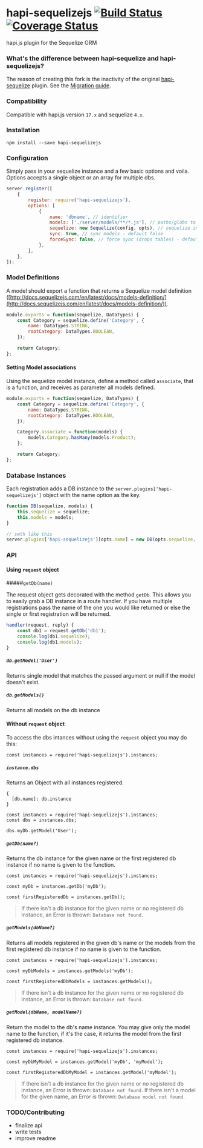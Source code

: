 # hapi-sequelizejs [![Build Status](https://travis-ci.org/valtlfelipe/hapi-sequelizejs.svg?branch=master)](https://travis-ci.org/valtlfelipe/hapi-sequelizejs) [![Coverage Status](https://coveralls.io/repos/github/valtlfelipe/hapi-sequelizejs/badge.svg?branch=master)](https://coveralls.io/github/valtlfelipe/hapi-sequelizejs?branch=master)

hapi.js plugin for the Sequelize ORM

### What's the difference between hapi-sequelize and hapi-sequelizejs?

The reason of creating this fork is the inactivity of the original [hapi-sequelize](https://github.com/danecando/hapi-sequelize) plugin.
See the [Migration guide](https://github.com/valtlfelipe/hapi-sequelizejs/wiki/Migration-guide).

### Compatibility

Compatible with hapi.js version `17.x` and sequelize `4.x`.

### Installation

`npm install --save hapi-sequelizejs`

### Configuration

Simply pass in your sequelize instance and a few basic options and voila. Options accepts a single object
or an array for multiple dbs.

```javascript
server.register([
    {
        register: require('hapi-sequelizejs'),
        options: [
            {
                name: 'dbname', // identifier
                models: ['./server/models/**/*.js'], // paths/globs to model files
                sequelize: new Sequelize(config, opts), // sequelize instance
                sync: true, // sync models - default false
                forceSync: false, // force sync (drops tables) - default false
            },
        ],
    },
]);
```

### Model Definitions

A model should export a function that returns a Sequelize model definition ([http://docs.sequelizejs.com/en/latest/docs/models-definition/](http://docs.sequelizejs.com/en/latest/docs/models-definition/)).

```javascript
module.exports = function(sequelize, DataTypes) {
    const Category = sequelize.define('Category', {
        name: DataTypes.STRING,
        rootCategory: DataTypes.BOOLEAN,
    });

    return Category;
};
```

#### Setting Model associations

Using the sequelize model instance, define a method called `associate`, that is a function, and receives as parameter all models defined.

```javascript
module.exports = function(sequelize, DataTypes) {
    const Category = sequelize.define('Category', {
        name: DataTypes.STRING,
        rootCategory: DataTypes.BOOLEAN,
    });

    Category.associate = function(models) {
        models.Category.hasMany(models.Product);
    };

    return Category;
};
```

### Database Instances

Each registration adds a DB instance to the `server.plugins['hapi-sequelizejs']` object with the
name option as the key.

```javascript
function DB(sequelize, models) {
    this.sequelize = sequelize;
    this.models = models;
}

// smth like this
server.plugins['hapi-sequelizejs'][opts.name] = new DB(opts.sequelize, models);
```

### API

#### Using `request` object

#####`getDb(name)`

The request object gets decorated with the method `getDb`. This allows you to easily grab a
DB instance in a route handler. If you have multiple registrations pass the name of the one
you would like returned or else the single or first registration will be returned.

```javascript
handler(request, reply) {
    const db1 = request.getDb('db1');
    console.log(db1.sequelize);
    console.log(db1.models);
}
```

##### `db.getModel('User')`

Returns single model that matches the passed argument or null if the model doesn't exist.

##### `db.getModels()`

Returns all models on the db instance

#### Without `request` object

To access the dbs intances without using the `request` object you may do this:
```
const instances = require('hapi-sequelizejs').instances;
```

##### `instance.dbs`

Returns an Object with all instances registered.

```
{
  [db.name]: db.instance
}
```

```
const instances = require('hapi-sequelizejs').instances;
const dbs = instances.dbs;

dbs.myDb.getModel('User');
```

##### `getDb(name?)`

Returns the db instance for the given name or the first registered db instance if no name is given to the function.

```
const instances = require('hapi-sequelizejs').instances;

const myDb = instances.getDb('myDb');

const firstRegisteredDb = instances.getDb();
```

> If there isn't a db instance for the given name or no registered db instance, an Error is thrown: `Database not found`.

##### `getModels(dbName?)`

Returns all models registered in the given db's name or the models from the first registered db instance if no name is given to the function.

```
const instances = require('hapi-sequelizejs').instances;

const myDbModels = instances.getModels('myDb');

const firstRegisteredDbModels = instances.getModels();
```

> If there isn't a db instance for the given name or no registered db instance, an Error is thrown: `Database not found`.

##### `getModel(dbName, modelName?)`

Return the model to the db's name instance. You may give only the model name to the function, if it's the case, it returns the model from the first registered db instance.

```
const instances = require('hapi-sequelizejs').instances;

const myDbMyModel = instances.getModel('myDb', 'myModel');

const firstRegisteredDbMyModel = instances.getModel('myModel');
```

> If there isn't a db instance for the given name or no registered db instance, an Error is thrown: `Database not found`.
> If there isn't a model for the given name, an Error is thrown: `Database model not found`.

### TODO/Contributing

*   finalize api
*   write tests
*   improve readme
